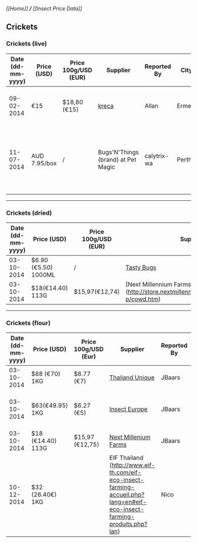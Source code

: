 _[[Home]] **/** [[Insect Price Data]]_

## Crickets

### Crickets (live)
Date (dd-mm-yyyy)|Price (USD)|Price 100g/USD (EUR)|Supplier|Reported By|City|Country|Notes|
-----------------|-----------|--------------------|--------|-----------|----|-------|-----|
09-02-2014|€15|$18,80 (€15)|[kreca](http://www.kreca.eu/)|Allan|Ermelo|The Netherlands|Size 5 The price does not include shipping
11-07-2014|AUD 7.95/box|/|Bugs'N'Things (brand) at Pet Magic|calytrix-wa|Perth|Australia|box contains 120 "tiny", 75 "small", 50 "medium" OR 30 "large".


***


### Crickets (dried)
Date (dd-mm-yyyy)|Price (USD)|Price 100g/USD (EUR)|Supplier|Reported By|City|Country|Notes|
-----------------|-----------|--------------------|--------|-----------|----|-------|-----|
03-10-2014|$6.90 (€5.50) 1000ML|/|[Tasty Bugs](http://www.mijnwebwinkel.nl/winkel/tasty-bugs/a-30228566/gedroogde-producten/krekels-1000ml/)|Jbaars|Kessel|The Netherlands|
03-10-2014|$18(€14.40) 113G|$15,97(€12,74)|[Next Millennium Farms] (http://store.nextmillenniumfarms.com/product-p/cowd.htm)|Jbaars|Canada|Organic


***

### Crickets (flour)
Date (dd-mm-yyyy)|Price (USD)|Price 100g/USD (Eur)|Supplier|Reported By|City|Country|Notes|
-----------------|-----------|---------------------|--------|-----------|----|-------|-----|
03-10-2014|$88 (€70) 1KG|$8.77 (€7)|[Thailand Unique](http://www.thailandunique.com/insect-bug-flour-powder/kilogram-cricket-flour) |JBaars|Udon Thani|Thailand|Price does not include shipment
03-10-2014|$63(€49.95) 1KG|$6.27 (€5)|[Insect Europe](http://www.insecteurope.com/index.php/pre-order-now)|JBaars|Lelystad|Netherlands|Only pre-order (03-10-2014)expected to ship January 2015.
03-10-2014|$18 (€14.40) 113G|$15,97 (€12,75)|[Next Millenium Farms](http://store.nextmillenniumfarms.com/product-p/cog.htm)|JBaars|Canada|Organic
10-12-2014|$32 (26.40€) 1KG||EIF Thailand (http://www.eif-th.com/eif-eco-insect-farming-accueil.php?lang=en#eif-eco-insect-farming-produits.php?lan)|Nico|Chiang Mai|Thailand|Shipment not included|